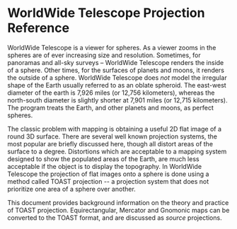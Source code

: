 # WorldWide Telescope Projection Reference

WorldWide Telescope is a viewer for spheres. As a viewer zooms in the spheres are of ever increasing size and resolution. Sometimes, for panoramas and all-sky surveys – WorldWide Telescope renders the inside of a sphere. Other times, for the surfaces of planets and moons, it renders the outside of a sphere. WorldWide Telescope does _not_ model the irregular shape of the Earth usually referred to as an oblate spheroid. The east-west diameter of the earth is 7,926 miles (or 12,756 kilometers), whereas the north-south diameter is slightly shorter at 7,901 miles (or 12,715 kilometers). The program treats the Earth, and other planets and moons, as perfect spheres.

The classic problem with mapping is obtaining a useful 2D flat image of a round 3D surface. There are several well known projection systems, the most popular are briefly discussed here, though all distort areas of the surface to a degree. Distortions which are acceptable to a mapping system designed to show the populated areas of the Earth, are much less acceptable if the object is to display the topography. In WorldWide Telescope the projection of flat images onto a sphere is done using a method called TOAST projection -- a projection system that does not prioritize one area of a sphere over another.

This document provides background information on the theory and practice of TOAST projection. Equirectangular, Mercator and Gnomonic maps can be converted to the TOAST format, and are discussed as _source_ projections.

